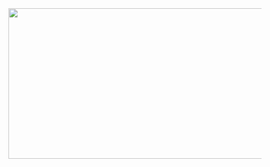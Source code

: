 <img src="https://media.discordapp.net/attachments/1371357679959670857/1371357697156448368/New_Project_12.png?ex=6822d7e1&is=68218661&hm=887c705b8f02ba21f937358972b2df8652de75327320fa454fd19777096da31c&=&format=webp&quality=lossless" width="1000" height="300">
